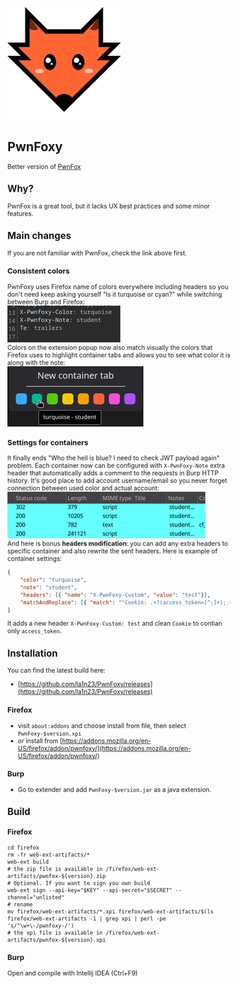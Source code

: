 ![icon](/firefox/icons/icon.svg)
# PwnFoxy

Better version of [PwnFox](https://github.com/yeswehack/PwnFox)

## Why?
PwnFox is a great tool, but it lacks UX best practices and some minor features.

## Main changes

If you are not familiar with PwnFox, check the link above first.

### Consistent colors

PwnFoxy uses Firefox name of colors everywhere including headers so you don't need keep asking yourself "Is it turquoise or cyan?" while switching between Burp and Firefox: \
![burp](/screenshots/burp.png) \
Colors on the extension popup now also match visually the colors that Firefox uses to highlight container tabs and allows you to see what color it is along with the note:\
![containers](/screenshots/containers.png)

### Settings for containers

It finally ends "Who the hell is blue? I need to check JWT payload again" problem. Each container now can be configured with `X-PwnFoxy-Note` extra header that automatically adds a comment to the requests in Burp HTTP history. It's good place to add account username/email so you never forget connection between used color and actual account: \
![notes](/screenshots/notes.png) \
And here is bonus **headers modification**: you can add any extra headers to specific container and also rewrite the sent headers. Here is example of container settings:
```json
{ 
    "color": "turquoise", 
    "note": "student", 
    "headers": [{ "name": "X-PwnFoxy-Custom", "value": "test"}], 
    "matchAndReplace": [{ "match": "^Cookie: .+?(access_token=[^;]+);.+$", "replace": "Cookie: $1;" }], 
}
```
It adds a new header `X-PwnFoxy-Custom: test` and clean `Cookie` to contian only `access_token`.

## Installation

You can find the latest build here:
* [https://github.com/la1n23/PwnFoxy/releases](https://github.com/la1n23/PwnFoxy/releases)

### Firefox
 - visit `about:addons` and choose install from file, then select `PwnFoxy-$version.xpi`
 - or install from 
[https://addons.mozilla.org/en-US/firefox/addon/pwnfoxy/](https://addons.mozilla.org/en-US/firefox/addon/pwnfoxy/)

### Burp
- Go to extender and add `PwnFoxy-$version.jar` as a java extension.

## Build

### Firefox

```shell
cd firefox
rm -fr web-ext-artifacts/*
web-ext build
# the zip file is available in /firefox/web-ext-artifacts/pwnfox-${version}.zip
# Optional. If you want to sign you own build
web-ext sign --api-key="$KEY" --api-secret="$SECRET" --channel="unlisted"
# rename
mv firefox/web-ext-artifacts/*.xpi firefox/web-ext-artifacts/$(ls firefox/web-ext-artifacts -1 | grep xpi | perl -pe 's/^\w+\-/pwnfoxy-/')
# the xpi file is available in /firefox/web-ext-artifacts/pwnfox-${version}.xpi

```
### Burp

Open and compile with Intellij IDEA (Ctrl+F9)

